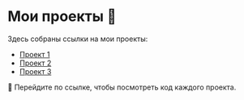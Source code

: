 # Мои проекты 🚀

Здесь собраны ссылки на мои проекты:

- [Проект 1](https://github.com/lyessado/D01_Linux/blob/main/src/report.md)
- [Проект 2](https://github.com/ТВОЙ_ГИТХАБ/проект2)
- [Проект 3](https://github.com/ТВОЙ_ГИТХАБ/проект3)

👀 Перейдите по ссылке, чтобы посмотреть код каждого проекта.
